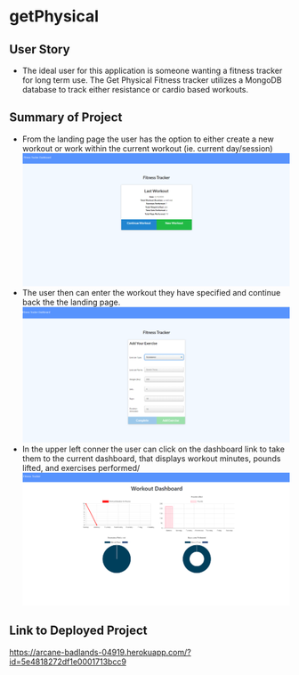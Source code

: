 # getPhysical

## User Story
- The ideal user for this application is someone wanting a fitness tracker for long term use. The Get Physical Fitness tracker utilizes a MongoDB database to track either resistance or cardio based workouts. 

## Summary of Project
- From the landing page the user has the option to either create a new workout or work within the current workout (ie. current day/session)
![image](public/img/landing.png)
- The user then can enter the workout they have specified and continue back the the landing page.
![image](public/img/exercise.png)
- In the upper left conner the user can click on the dashboard link to take them to the current dashboard, that displays workout minutes, pounds lifted, and exercises performed/
![image](public/img/dashboard.png)

## Link to Deployed Project
https://arcane-badlands-04919.herokuapp.com/?id=5e4818272df1e0001713bcc9